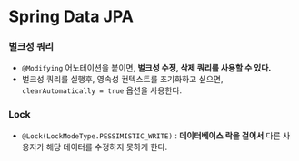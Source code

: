 # Spring Data JPA

### 벌크성 쿼리
- `@Modifying` 어노테이션을 붙이면, **벌크성 수정, 삭제 쿼리를 사용할 수 있다.**
- 벌크성 쿼리를 실행후, 영속성 컨텍스트를 초기화하고 싶으면, `clearAutomatically = true` 옵션을 사용한다.

### Lock 
- `@Lock(LockModeType.PESSIMISTIC_WRITE)` : **데이터베이스 락을 걸어서** 다른 사용자가 해당 데이터를 수정하지 못하게 한다.


